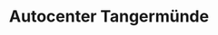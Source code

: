 ---
title: "Autocenter Tangermünde"
url: /tangermuende/autocenter-tangermuende/
shop: Autowerkstatt
---
